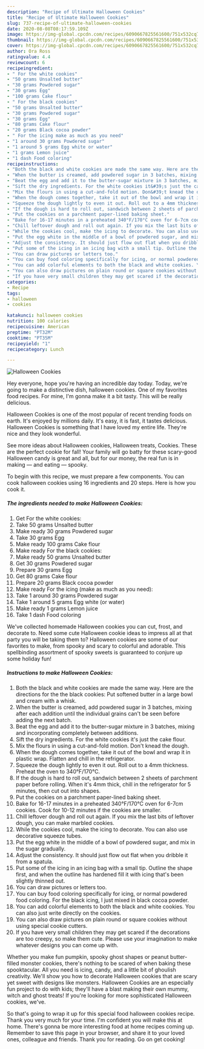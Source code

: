 ```yaml
---
description: "Recipe of Ultimate Halloween Cookies"
title: "Recipe of Ultimate Halloween Cookies"
slug: 737-recipe-of-ultimate-halloween-cookies
date: 2020-08-08T08:17:59.109Z
image: https://img-global.cpcdn.com/recipes/6090667825561600/751x532cq70/halloween-cookies-recipe-main-photo.jpg
thumbnail: https://img-global.cpcdn.com/recipes/6090667825561600/751x532cq70/halloween-cookies-recipe-main-photo.jpg
cover: https://img-global.cpcdn.com/recipes/6090667825561600/751x532cq70/halloween-cookies-recipe-main-photo.jpg
author: Ora Ross
ratingvalue: 4.4
reviewcount: 6
recipeingredient:
- " For the white cookies"
- "50 grams Unsalted butter"
- "30 grams Powdered sugar"
- "30 grams Egg"
- "100 grams Cake flour"
- " For the black cookies"
- "50 grams Unsalted butter"
- "30 grams Powdered sugar"
- "30 grams Egg"
- "80 grams Cake flour"
- "20 grams Black cocoa powder"
- " For the icing make as much as you need"
- "1 around 30 grams Powdered sugar"
- "1 around 5 grams Egg white or water"
- "1 grams Lemon juice"
- "1 dash Food coloring"
recipeinstructions:
- "Both the black and white cookies are made the same way. Here are the directions for the the black cookies: Put softened butter in a large bowl and cream with a whisk."
- "When the butter is creamed, add powdered sugar in 3 batches, mixing after each addition until the individual grains can&#39;t be seen before adding the next batch."
- "Beat the egg and add it to the butter-sugar mixture in 3 batches, mixing and incorporating completely between additions."
- "Sift the dry ingredients. For the white cookies it&#39;s just the cake flour."
- "Mix the flours in using a cut-and-fold motion. Don&#39;t knead the dough."
- "When the dough comes together, take it out of the bowl and wrap it in plastic wrap. Flatten and chill in the refrigerator."
- "Squeeze the dough lightly to even it out. Roll out to a 4mm thickness. Preheat the oven to 340°F/170°C."
- "If the dough is hard to roll out, sandwich between 2 sheets of parchment paper before rolling. When it&#39;s 4mm thick, chill in the refrigerator for 5 minutes, then cut out into shapes."
- "Put the cookies on a parchment paper-lined baking sheet."
- "Bake for 16-17 minutes in a preheated 340°F/170°C oven for 6-7cm cookies. Cook for 10-12 minutes if the cookies are smaller."
- "Chill leftover dough and roll out again. If you mix the last bits of leftover dough, you can make marbled cookies."
- "While the cookies cool, make the icing to decorate. You can also use decorative squeeze tubes."
- "Put the egg white in the middle of a bowl of powdered sugar, and mix in the sugar gradually."
- "Adjust the consistency. It should just flow out flat when you dribble it from a spatula."
- "Put some of the icing in an icing bag with a small tip. Outline the shape first, and when the outline has hardened fill it with icing that&#39;s been slightly thinned out."
- "You can draw pictures or letters too."
- "You can buy food coloring specifically for icing, or normal powdered food coloring. For the black icing, I just mixed in black cocoa powder."
- "You can add colorful elements to both the black and white cookies. You can also just write directly on the cookies."
- "You can also draw pictures on plain round or square cookies without using special cookie cutters."
- "If you have very small children they may get scared if the decorations are too creepy, so make them cute. Please use your imagination to make whatever designs you can come up with."
categories:
- Recipe
tags:
- halloween
- cookies

katakunci: halloween cookies 
nutrition: 100 calories
recipecuisine: American
preptime: "PT32M"
cooktime: "PT35M"
recipeyield: "1"
recipecategory: Lunch

---
```



![Halloween Cookies](https://img-global.cpcdn.com/recipes/6090667825561600/751x532cq70/halloween-cookies-recipe-main-photo.jpg)

Hey everyone, hope you're having an incredible day today. Today, we're going to make a distinctive dish, halloween cookies. One of my favorites food recipes. For mine, I'm gonna make it a bit tasty. This will be really delicious.

Halloween Cookies is one of the most popular of recent trending foods on earth. It's enjoyed by millions daily. It's easy, it is fast, it tastes delicious. Halloween Cookies is something that I have loved my entire life. They're nice and they look wonderful.

See more ideas about Halloween cookies, Halloween treats, Cookies. These are the perfect cookie for fall! Your family will go batty for these scary-good Halloween candy is great and all, but for our money, the real fun is in making — and eating — spooky.


To begin with this recipe, we must prepare a few components. You can cook halloween cookies using 16 ingredients and 20 steps. Here is how you cook it.

<!--inarticleads1-->

##### The ingredients needed to make Halloween Cookies:

1. Get  For the white cookies:
1. Take 50 grams Unsalted butter
1. Make ready 30 grams Powdered sugar
1. Take 30 grams Egg
1. Make ready 100 grams Cake flour
1. Make ready  For the black cookies:
1. Make ready 50 grams Unsalted butter
1. Get 30 grams Powdered sugar
1. Prepare 30 grams Egg
1. Get 80 grams Cake flour
1. Prepare 20 grams Black cocoa powder
1. Make ready  For the icing (make as much as you need):
1. Take 1 around 30 grams Powdered sugar
1. Take 1 around 5 grams Egg white (or water)
1. Make ready 1 grams Lemon juice
1. Take 1 dash Food coloring


We&#39;ve collected homemade Halloween cookies you can cut, frost, and decorate to. Need some cute Halloween cookie ideas to impress all at that party you will be taking them to? Halloween cookies are some of our favorites to make, from spooky and scary to colorful and adorable. This spellbinding assortment of spooky sweets is guaranteed to conjure up some holiday fun! 

<!--inarticleads2-->

##### Instructions to make Halloween Cookies:

1. Both the black and white cookies are made the same way. Here are the directions for the the black cookies: Put softened butter in a large bowl and cream with a whisk.
1. When the butter is creamed, add powdered sugar in 3 batches, mixing after each addition until the individual grains can&#39;t be seen before adding the next batch.
1. Beat the egg and add it to the butter-sugar mixture in 3 batches, mixing and incorporating completely between additions.
1. Sift the dry ingredients. For the white cookies it&#39;s just the cake flour.
1. Mix the flours in using a cut-and-fold motion. Don&#39;t knead the dough.
1. When the dough comes together, take it out of the bowl and wrap it in plastic wrap. Flatten and chill in the refrigerator.
1. Squeeze the dough lightly to even it out. Roll out to a 4mm thickness. Preheat the oven to 340°F/170°C.
1. If the dough is hard to roll out, sandwich between 2 sheets of parchment paper before rolling. When it&#39;s 4mm thick, chill in the refrigerator for 5 minutes, then cut out into shapes.
1. Put the cookies on a parchment paper-lined baking sheet.
1. Bake for 16-17 minutes in a preheated 340°F/170°C oven for 6-7cm cookies. Cook for 10-12 minutes if the cookies are smaller.
1. Chill leftover dough and roll out again. If you mix the last bits of leftover dough, you can make marbled cookies.
1. While the cookies cool, make the icing to decorate. You can also use decorative squeeze tubes.
1. Put the egg white in the middle of a bowl of powdered sugar, and mix in the sugar gradually.
1. Adjust the consistency. It should just flow out flat when you dribble it from a spatula.
1. Put some of the icing in an icing bag with a small tip. Outline the shape first, and when the outline has hardened fill it with icing that&#39;s been slightly thinned out.
1. You can draw pictures or letters too.
1. You can buy food coloring specifically for icing, or normal powdered food coloring. For the black icing, I just mixed in black cocoa powder.
1. You can add colorful elements to both the black and white cookies. You can also just write directly on the cookies.
1. You can also draw pictures on plain round or square cookies without using special cookie cutters.
1. If you have very small children they may get scared if the decorations are too creepy, so make them cute. Please use your imagination to make whatever designs you can come up with.


Whether you make fun pumpkin, spooky ghost shapes or peanut butter-filled monster cookies, there&#39;s nothing to be scared of when baking these spooktacular. All you need is icing, candy, and a little bit of ghoulish creativity. We&#39;ll show you how to decorate Halloween cookies that are scary yet sweet with designs like monsters. Halloween Cookies are an especially fun project to do with kids; they&#39;ll have a blast making their own mummy, witch and ghost treats! If you&#39;re looking for more sophisticated Halloween cookies, we&#39;ve. 

So that's going to wrap it up for this special food halloween cookies recipe. Thank you very much for your time. I'm confident you will make this at home. There's gonna be more interesting food at home recipes coming up. Remember to save this page in your browser, and share it to your loved ones, colleague and friends. Thank you for reading. Go on get cooking!
